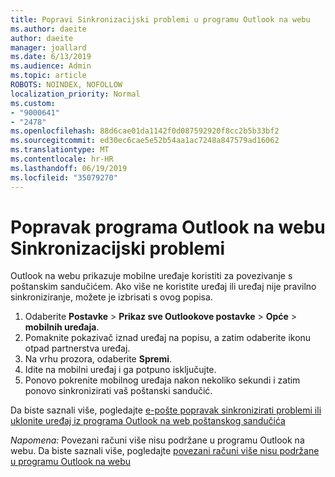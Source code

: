 ```yaml
---
title: Popravi Sinkronizacijski problemi u programu Outlook na webu
ms.author: daeite
author: daeite
manager: joallard
ms.date: 6/13/2019
ms.audience: Admin
ms.topic: article
ROBOTS: NOINDEX, NOFOLLOW
localization_priority: Normal
ms.custom:
- "9000641"
- "2478"
ms.openlocfilehash: 88d6cae01da1142f0d087592920f8cc2b5b33bf2
ms.sourcegitcommit: ed30ec6cae5e52b54aa1ac7248a847579ad16062
ms.translationtype: MT
ms.contentlocale: hr-HR
ms.lasthandoff: 06/19/2019
ms.locfileid: "35079270"
---
```

# <a name="fix-outlook-on-the-web-sync-issues"></a>Popravak programa Outlook na webu Sinkronizacijski problemi

Outlook na webu prikazuje mobilne uređaje koristiti za povezivanje s poštanskim sandučićem. Ako više ne koristite uređaj ili uređaj nije pravilno sinkroniziranje, možete je izbrisati s ovog popisa.

1. Odaberite **Postavke** > **Prikaz sve Outlookove postavke** > **Opće** > **mobilnih uređaja**.
1. Pomaknite pokazivač iznad uređaj na popisu, a zatim odaberite ikonu otpad partnerstva uređaj.
1. Na vrhu prozora, odaberite **Spremi**.
1. Idite na mobilni uređaj i ga potpuno isključujte.
1. Ponovo pokrenite mobilnog uređaja nakon nekoliko sekundi i zatim ponovo sinkronizirati vaš poštanski sandučić.

Da biste saznali više, pogledajte [e-pošte popravak sinkronizirati problemi ili uklonite uređaj iz programa Outlook na web poštanskog sandučića](https://support.office.com/article/775ed31c-05bd-4ee4-b1b3-33fad7b5b992)

*Napomena:* Povezani računi više nisu podržane u programu Outlook na webu. Da biste saznali više, pogledajte [povezani računi više nisu podržane u programu Outlook na webu](https://support.office.com/article/5cc526bf-e928-4a99-8b9f-5e089df7d887)